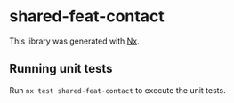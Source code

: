 # shared-feat-contact

This library was generated with [Nx](https://nx.dev).

## Running unit tests

Run `nx test shared-feat-contact` to execute the unit tests.

